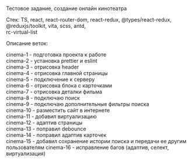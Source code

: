Тестовое задание, создание онлайн кинотеатра

Стек: TS, react, react-router-dom, react-redux, @types/react-redux, @reduxjs/toolkit, vita, scss, antd,  
 rc-virtual-list

Описание веток:

cinema-1 - подготовка проекта к работе  
cinema-2 - установка prettier и eslint  
cinema-3 - отрисовка header  
cinema-4 - отрисовка главной страницы  
cinema-5 - подключение к серверу  
cinema-6 - отрисовка блока с карточками  
cinema-7 - отрисовка деталки фильма  
cinema-8 - подключаю поиск  
cinema-9 - подключаю дополнительные фильтры поиска  
cinema-10 - разместить сайт в интернете  
cinema-11 - добавил виртуализацию  
cinema-12 - адаптив страницы  
cinema-13 - поправил debounce  
cinema-14 - поправил адаптив карточек  
cinema-15 - добавил сохранение истории поиска и передачи ее другим пользователям
cinema-16 - исправление багов (адаптив, селект, виртуализация)
